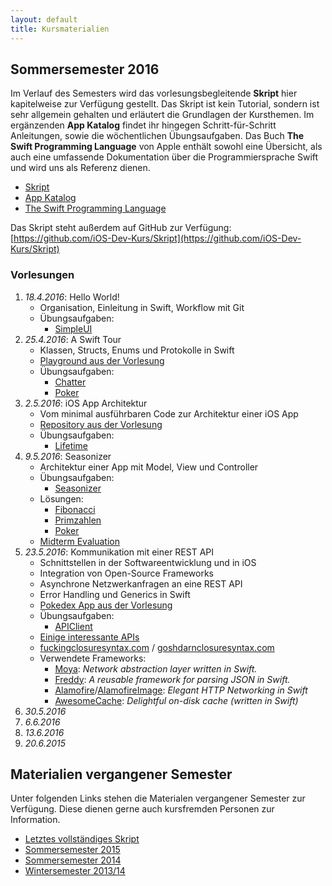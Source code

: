```yaml
---
layout: default
title: Kursmaterialien
---
```


## Sommersemester 2016

Im Verlauf des Semesters wird das vorlesungsbegleitende **Skript** hier kapitelweise zur Verfügung gestellt. Das Skript ist kein Tutorial, sondern ist sehr allgemein gehalten und erläutert die Grundlagen der Kursthemen. Im ergänzenden **App Katalog** findet ihr hingegen Schritt-für-Schritt Anleitungen, sowie die wöchentlichen Übungsaufgaben. Das Buch **The Swift Programming Language** von Apple enthält sowohl eine Übersicht, als auch eine umfassende Dokumentation über die Programmiersprache Swift und wird uns als Referenz dienen.

- [Skript](https://github.com/iOS-Dev-Kurs/Skript/blob/master/dist/ios_dev_kurs_skript.pdf)
- [App Katalog](https://github.com/iOS-Dev-Kurs/Skript/blob/master/dist/ios_dev_kurs_app_katalog.pdf)
- [The Swift Programming Language](https://developer.apple.com/library/ios/documentation/Swift/Conceptual/Swift_Programming_Language/)

Das Skript steht außerdem auf GitHub zur Verfügung: [https://github.com/iOS-Dev-Kurs/Skript](https://github.com/iOS-Dev-Kurs/Skript)

### Vorlesungen

1. *18.4.2016*: Hello World!
	- Organisation, Einleitung in Swift, Workflow mit Git
	- Übungsaufgaben:
		- [SimpleUI](https://github.com/ios-dev-kurs/simpleui)
2. *25.4.2016*: A Swift Tour
	- Klassen, Structs, Enums und Protokolle in Swift
	- [Playground aus der Vorlesung](https://github.com/ios-dev-kurs/skript/raw/master/dist/material/Vorlesung%2002%20-%20A%20Swift%20Tour.playground.zip)
	- Übungsaufgaben:
		- [Chatter](https://github.com/ios-dev-kurs/chatter)
		- [Poker](https://github.com/ios-dev-kurs/poker)
3. *2.5.2016*: iOS App Architektur
	- Vom minimal ausführbaren Code zur Architektur einer iOS App
	- [Repository aus der Vorlesung](https://github.com/iOS-Dev-Kurs/bare)
	- Übungsaufgaben:
		- [Lifetime](https://github.com/ios-dev-kurs/lifetime)
4. *9.5.2016*: Seasonizer
	- Architektur einer App mit Model, View und Controller
	- Übungsaufgaben:
		- [Seasonizer](https://github.com/ios-dev-kurs/seasonizer)
	- Lösungen:
		- [Fibonacci](https://github.com/iOS-Dev-Kurs/Skript/raw/master/dist/exercises/02%20-%20Fibonacci.playground.zip)
		- [Primzahlen](https://github.com/iOS-Dev-Kurs/Skript/raw/master/dist/exercises/03%20-%20Primzahlen.playground.zip)
		- [Poker](https://github.com/iOS-Dev-Kurs/Skript/raw/master/dist/exercises/04%20-%20Poker.playground.zip)
	- [Midterm Evaluation](http://goo.gl/forms/0lbmTXhQNw)
5. *23.5.2016*: Kommunikation mit einer REST API
	- Schnittstellen in der Softwareentwicklung und in iOS
	- Integration von Open-Source Frameworks
	- Asynchrone Netzwerkanfragen an eine REST API
	- Error Handling und Generics in Swift
	- [Pokedex App aus der Vorlesung](https://github.com/iOS-Dev-Kurs/apiclient/tree/pokedex)
	- Übungsaufgaben:
		- [APIClient](https://github.com/iOS-Dev-Kurs/apiclient)
	- [Einige interessante APIs](https://www.reddit.com/r/webdev/comments/3wrswc/what_are_some_fun_apis_to_play_with/)
	- [fuckingclosuresyntax.com](http://fuckingclosuresyntax.com) / [goshdarnclosuresyntax.com](http://goshdarnclosuresyntax.com)
	- Verwendete Frameworks:
		- [Moya](https://github.com/Moya/Moya): _Network abstraction layer written in Swift._
		- [Freddy](https://github.com/bignerdranch/Freddy): _A reusable framework for parsing JSON in Swift._
		- [Alamofire](https://github.com/Alamofire/Alamofire)/[AlamofireImage](https://github.com/Alamofire/AlamofireImage): _Elegant HTTP Networking in Swift_
		- [AwesomeCache](https://github.com/aschuch/AwesomeCache): _Delightful on-disk cache (written in Swift)_
6. *30.5.2016*
7. *6.6.2016*
8. *13.6.2016*
9. *20.6.2015*

## Materialien vergangener Semester

Unter folgenden Links stehen die Materialen vergangener Semester zur Verfügung. Diese dienen gerne auch kursfremden Personen zur Information.

- [Letztes vollständiges Skript](https://github.com/iOS-Dev-Kurs/Skript/tree/public/dist)
- [Sommersemester 2015](https://github.com/iOS-Dev-Kurs/Skript/v3/public/dist)
- [Sommersemester 2014](https://github.com/iOS-Dev-Kurs/Skript/v2/public/dist)
- [Wintersemester 2013/14](https://github.com/iOS-Dev-Kurs/Skript/tree/pre-v2/dist/public)
